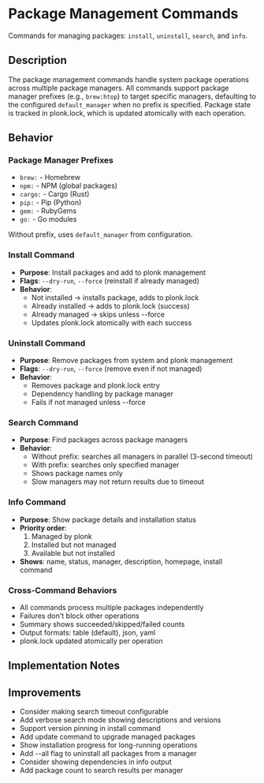 # Package Management Commands

Commands for managing packages: `install`, `uninstall`, `search`, and `info`.

## Description

The package management commands handle system package operations across multiple package managers. All commands support package manager prefixes (e.g., `brew:htop`) to target specific managers, defaulting to the configured `default_manager` when no prefix is specified. Package state is tracked in plonk.lock, which is updated atomically with each operation.

## Behavior

### Package Manager Prefixes

- `brew:` - Homebrew
- `npm:` - NPM (global packages)
- `cargo:` - Cargo (Rust)
- `pip:` - Pip (Python)
- `gem:` - RubyGems
- `go:` - Go modules

Without prefix, uses `default_manager` from configuration.

### Install Command

- **Purpose**: Install packages and add to plonk management
- **Flags**: `--dry-run`, `--force` (reinstall if already managed)
- **Behavior**:
  - Not installed → installs package, adds to plonk.lock
  - Already installed → adds to plonk.lock (success)
  - Already managed → skips unless --force
  - Updates plonk.lock atomically with each success

### Uninstall Command

- **Purpose**: Remove packages from system and plonk management
- **Flags**: `--dry-run`, `--force` (remove even if not managed)
- **Behavior**:
  - Removes package and plonk.lock entry
  - Dependency handling by package manager
  - Fails if not managed unless --force

### Search Command

- **Purpose**: Find packages across package managers
- **Behavior**:
  - Without prefix: searches all managers in parallel (3-second timeout)
  - With prefix: searches only specified manager
  - Shows package names only
  - Slow managers may not return results due to timeout

### Info Command

- **Purpose**: Show package details and installation status
- **Priority order**:
  1. Managed by plonk
  2. Installed but not managed
  3. Available but not installed
- **Shows**: name, status, manager, description, homepage, install command

### Cross-Command Behaviors

- All commands process multiple packages independently
- Failures don't block other operations
- Summary shows succeeded/skipped/failed counts
- Output formats: table (default), json, yaml
- plonk.lock updated atomically per operation

## Implementation Notes

## Improvements

- Consider making search timeout configurable
- Add verbose search mode showing descriptions and versions
- Support version pinning in install command
- Add update command to upgrade managed packages
- Show installation progress for long-running operations
- Add --all flag to uninstall all packages from a manager
- Consider showing dependencies in info output
- Add package count to search results per manager
